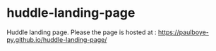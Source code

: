 # huddle-landing-page
Huddle landing page.
Please the page is hosted at : https://paulboye-py.github.io/huddle-landing-page/
